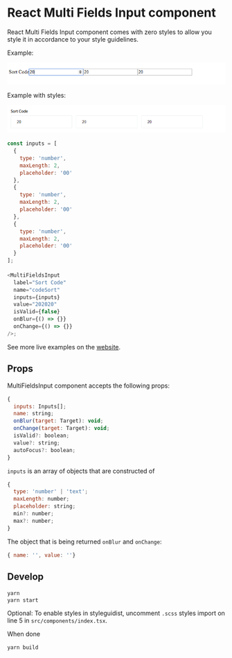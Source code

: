 # React Multi Fields Input component

React Multi Fields Input component comes with zero styles to allow you style it in accordance to your style guidelines.

Example:

![react-multi-fields-input component no styles](https://github.com/kakuevn/react-multi-fields-input/raw/master/assets/rmfi-example-base.png)

Example with styles:

![react-multi-fields-input component](https://github.com/kakuevn/react-multi-fields-input/raw/master/assets/rmfi-example.png)



```js
const inputs = [
  {
    type: 'number',
    maxLength: 2,
    placeholder: '00'
  },
  {
    type: 'number',
    maxLength: 2,
    placeholder: '00'
  },
  {
    type: 'number',
    maxLength: 2,
    placeholder: '00'
  }
];

<MultiFieldsInput
  label="Sort Code"
  name="codeSort"
  inputs={inputs}
  value="202020"
  isValid={false}
  onBlur={() => {}}
  onChange={() => {}}
/>;
```

See more live examples on the [website](https://react-multi-fields-input.netlify.com/).

## Props

MultiFieldsInput component accepts the following props:

```js static
{
  inputs: Inputs[];
  name: string;
  onBlur(target: Target): void;
  onChange(target: Target): void;
  isValid?: boolean;
  value?: string;
  autoFocus?: boolean;
}
```

`inputs` is an array of objects that are constructed of

```js static
{
  type: 'number' | 'text';
  maxLength: number;
  placeholder: string;
  min?: number;
  max?: number;
}
```

The object that is being returned `onBlur` and `onChange`:

```js static
{ name: '', value: ''}
```

## Develop

```
yarn
yarn start
```

Optional: To enable styles in styleguidist, uncomment `.scss` styles import on line 5 in `src/components/index.tsx`.

When done

```
yarn build
```